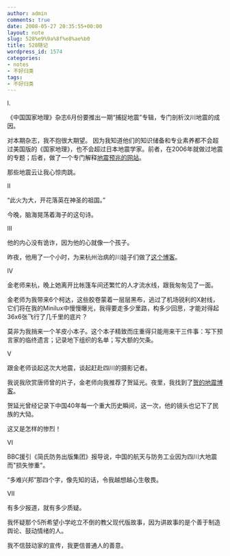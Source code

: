 ```yaml
---
author: admin
comments: true
date: 2008-05-27 20:35:55+00:00
layout: note
slug: 528%e9%9a%8f%e8%ae%b0
title: 528随记
wordpress_id: 1574
categories:
- notes
- 不好归类
tags:
- 不好归类
---
```


I. 

《中国国家地理》杂志6月份要推出一期“捕捉地震”专辑，专门剖析汶川地震的成因。

对本期杂志，我不抱很大期望。 因为我知道他们的知识储备和专业素养都不会超过美国版的《国家地理》，也不会超过日本地震学家。前者，在2006年就做过地震的专题；后者，做了一个专门解释[地震预兆的网站](http://homepage2.nifty.com/syounan_iku/b04.html)。

那些地震云让我心惊肉跳。

II

“此火为大，开花落英在神圣的祖国。”

今晚，脑海晃荡着海子的这句诗。

III

他的内心没有诡诈，因为他的心就像一个孩子。

昨夜，他用了一个小时，为来杭州治病的川娃子们做了[这个博客](http://i.hangzhou.com.cn/61/)。

IV

金老师来杭，晚上她离开比帐篷车间还繁忙的人才流水线，跟我匆匆见了一面。

金老师为我带来6个柯达，这些胶卷蒙着一层层黑布，逃过了机场锐利的X射线，它们将在我的Minilux中慢慢曝光，我得要走多少里路，构多少回思，才能对得起36x6张飞行了几千里的底片？

莫非为我捎来一个羊皮小本子。这个本子精致而庄重得只能用来干三件事：写下预言家的临终遗言；记录地下组织的名单；写大额的欠条。

V

跟金老师谈起这次大地震，谈起赶赴四川的摄影记者。

我说我欣赏唐师曾的片子，金老师向我推荐了贺延光。夜里，我找到了[贺的地震博客](http://heyanguang.blshe.com/)。

贺延光曾经记录下中国40年每一个重大历史瞬间，这一次，他的镜头也记下了民族的大恸。

这又是怎样的惨烈！

VI

BBC援引《简氏防务出版集团》报导说，中国的航天与防务工业因为四川大地震而"损失惨重"。

“多难兴邦”那四个字，像先知的话，令我越想越心生敬畏。

VII

有多少报道，就有多少质疑。

我怀疑那个5所希望小学屹立不倒的教父现代版故事，因为讲故事的是个善于制造舆论、鼓动情绪的人。

我不信鼓动家的宣传，我更信普通人的善意。
